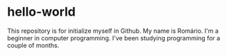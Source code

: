 # hello-world
This repository is for initialize myself in Github.
My name is Romário. I'm a beginner in computer programming.
I've been studying programming for a couple of months.
